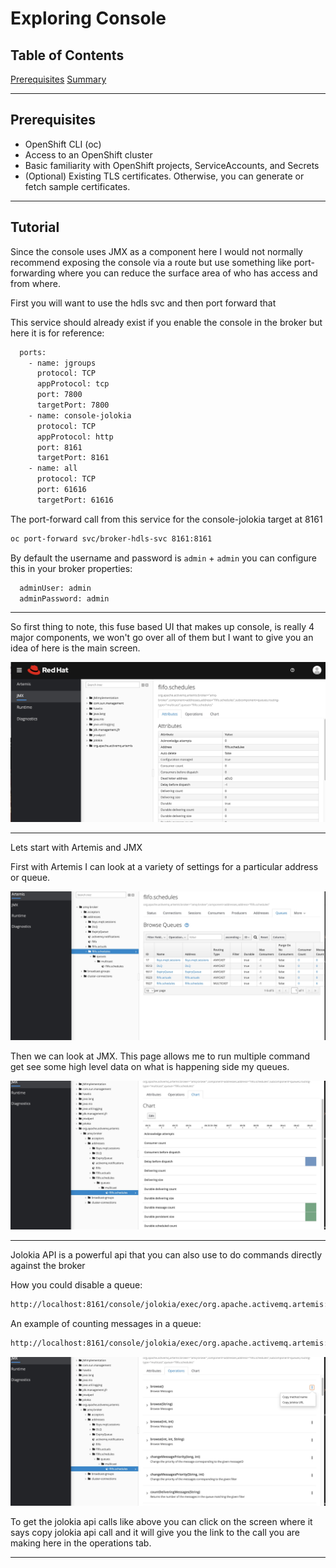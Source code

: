 # Exploring Console


## Table of Contents

   [Prerequisites](#prerequisites)
   [Summary](#tutorial)

---

## Prerequisites

- OpenShift CLI (oc)  
- Access to an OpenShift cluster  
- Basic familiarity with OpenShift projects, ServiceAccounts, and Secrets  
- (Optional) Existing TLS certificates. Otherwise, you can generate or fetch sample certificates.  

---

## Tutorial

Since the console uses JMX as a component here I would not normally recommend exposing the console via a route but use something like port-forwarding where you can reduce the surface area of who has access and from where.

First you will want to use the hdls svc and then port forward that

This service should already exist if you enable the console in the broker but here it is for reference:

```bash
  ports:
    - name: jgroups
      protocol: TCP
      appProtocol: tcp
      port: 7800
      targetPort: 7800
    - name: console-jolokia
      protocol: TCP
      appProtocol: http
      port: 8161
      targetPort: 8161
    - name: all
      protocol: TCP
      port: 61616
      targetPort: 61616
```

The port-forward call from this service for the console-jolokia target at 8161

```bash
oc port-forward svc/broker-hdls-svc 8161:8161
```

By default the username and password is `admin` + `admin` you can configure this in your broker properties:

```bash
  adminUser: admin
  adminPassword: admin
```

---

So first thing to note, this fuse based UI that makes up console, is really 4 major components, we won't go over all of them but I want to give you an idea of here is the main screen.

![ConsoleView](https://github.com/axodevelopment/RHAMQ-Tutorials/blob/main/images/console-overview.jpg)


---

Lets start with Artemis and JMX

First with Artemis I can look at a variety of settings for a particular address or queue.

![ConsoleView](https://github.com/axodevelopment/RHAMQ-Tutorials/blob/main/images/console-artemis.jpg)


Then we can look at JMX.  This page allows me to run multiple command get see some high level data on what is happening side my queues.

![JmxView](https://github.com/axodevelopment/RHAMQ-Tutorials/blob/main/images/console-jmx.jpg)


---

Jolokia API is a powerful api that you can also use to do commands directly against the broker

How you could disable a queue:

```bash
http://localhost:8161/console/jolokia/exec/org.apache.activemq.artemis:broker=!%22amq-broker!%22,component=addresses,address=!%22flifo.actuals!%22,subcomponent=queues,routing-type=!%22anycast!%22,queue=!%22flifo.actuals!%22/disable()
```

An example of counting messages in a queue:

```bash
http://localhost:8161/console/jolokia/exec/org.apache.activemq.artemis:broker=!%22amq-broker!%22,component=addresses,address=!%22flifo.actuals!%22,subcomponent=queues,routing-type=!%22anycast!%22,queue=!%22flifo.actuals!%22/countMessages()
```

![JolokiaView](https://github.com/axodevelopment/RHAMQ-Tutorials/blob/main/images/console-jolokia.jpg)

To get the jolokia api calls like above you can click on the screen where it says copy jolokia api call and it will give you the link to the call you are making here in the operations tab.

---